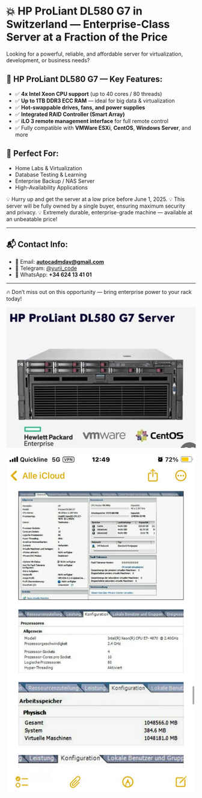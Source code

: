 
# 💥 HP ProLiant DL580 G7 in Switzerland — Enterprise-Class Server at a Fraction of the Price

Looking for a powerful, reliable, and affordable server for virtualization, development, or business needs?

## 🔧 HP ProLiant DL580 G7 — Key Features:
- ✅ **4x Intel Xeon CPU support** (up to 40 cores / 80 threads)
- ✅ **Up to 1TB DDR3 ECC RAM** — ideal for big data & virtualization
- ✅ **Hot-swappable drives, fans, and power supplies**
- ✅ **Integrated RAID Controller (Smart Array)**
- ✅ **iLO 3 remote management interface** for full remote control
- ✅ Fully compatible with **VMWare ESXi**, **CentOS**, **Windows Server**, and more

## 🎯 Perfect For:
- Home Labs & Virtualization
- Database Testing & Learning
- Enterprise Backup / NAS Server
- High-Availability Applications

💡 Hurry up and get the server at a low price before June 1, 2025.
💡 This server will be fully owned by a single buyer, ensuring maximum security and privacy.
💡 Extremely durable, enterprise-grade machine — available at an unbeatable price!

---

## 📬 Contact Info:

- 📧 Email: **autocadmdav@gmail.com**
- 💬 Telegram: [@yurii_code](https://t.me/yurii_code)
- 📱 WhatsApp: **+34 624 13 41 01**

---

🔥 Don’t miss out on this opportunity — bring enterprise power to your rack today!

![HP ProLiant DL580 G7 in Switzerland](hp_proliant_dl580_G7_1.jpeg)


![HP ProLiant DL580 G7 in Switzerland](hp_proliant_dl580_G7_2.jpeg)


